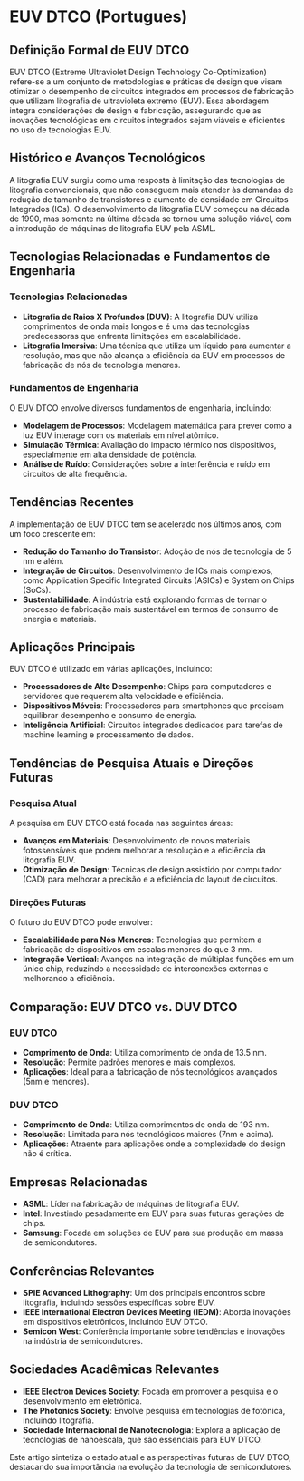 # EUV DTCO (Portugues)

## Definição Formal de EUV DTCO

EUV DTCO (Extreme Ultraviolet Design Technology Co-Optimization) refere-se a um conjunto de metodologias e práticas de design que visam otimizar o desempenho de circuitos integrados em processos de fabricação que utilizam litografia de ultravioleta extremo (EUV). Essa abordagem integra considerações de design e fabricação, assegurando que as inovações tecnológicas em circuitos integrados sejam viáveis e eficientes no uso de tecnologias EUV.

## Histórico e Avanços Tecnológicos

A litografia EUV surgiu como uma resposta à limitação das tecnologias de litografia convencionais, que não conseguem mais atender às demandas de redução de tamanho de transistores e aumento de densidade em Circuitos Integrados (ICs). O desenvolvimento da litografia EUV começou na década de 1990, mas somente na última década se tornou uma solução viável, com a introdução de máquinas de litografia EUV pela ASML.

## Tecnologias Relacionadas e Fundamentos de Engenharia

### Tecnologias Relacionadas

- **Litografia de Raios X Profundos (DUV)**: A litografia DUV utiliza comprimentos de onda mais longos e é uma das tecnologias predecessoras que enfrenta limitações em escalabilidade.
- **Litografia Imersiva**: Uma técnica que utiliza um líquido para aumentar a resolução, mas que não alcança a eficiência da EUV em processos de fabricação de nós de tecnologia menores.

### Fundamentos de Engenharia

O EUV DTCO envolve diversos fundamentos de engenharia, incluindo:

- **Modelagem de Processos**: Modelagem matemática para prever como a luz EUV interage com os materiais em nível atômico.
- **Simulação Térmica**: Avaliação do impacto térmico nos dispositivos, especialmente em alta densidade de potência.
- **Análise de Ruído**: Considerações sobre a interferência e ruído em circuitos de alta frequência.

## Tendências Recentes

A implementação de EUV DTCO tem se acelerado nos últimos anos, com um foco crescente em:

- **Redução do Tamanho do Transistor**: Adoção de nós de tecnologia de 5 nm e além.
- **Integração de Circuitos**: Desenvolvimento de ICs mais complexos, como Application Specific Integrated Circuits (ASICs) e System on Chips (SoCs).
- **Sustentabilidade**: A indústria está explorando formas de tornar o processo de fabricação mais sustentável em termos de consumo de energia e materiais.

## Aplicações Principais

EUV DTCO é utilizado em várias aplicações, incluindo:

- **Processadores de Alto Desempenho**: Chips para computadores e servidores que requerem alta velocidade e eficiência.
- **Dispositivos Móveis**: Processadores para smartphones que precisam equilibrar desempenho e consumo de energia.
- **Inteligência Artificial**: Circuitos integrados dedicados para tarefas de machine learning e processamento de dados.

## Tendências de Pesquisa Atuais e Direções Futuras

### Pesquisa Atual

A pesquisa em EUV DTCO está focada nas seguintes áreas:

- **Avanços em Materiais**: Desenvolvimento de novos materiais fotossensíveis que podem melhorar a resolução e a eficiência da litografia EUV.
- **Otimização de Design**: Técnicas de design assistido por computador (CAD) para melhorar a precisão e a eficiência do layout de circuitos.

### Direções Futuras

O futuro do EUV DTCO pode envolver:

- **Escalabilidade para Nós Menores**: Tecnologias que permitem a fabricação de dispositivos em escalas menores do que 3 nm.
- **Integração Vertical**: Avanços na integração de múltiplas funções em um único chip, reduzindo a necessidade de interconexões externas e melhorando a eficiência.

## Comparação: EUV DTCO vs. DUV DTCO

### EUV DTCO

- **Comprimento de Onda**: Utiliza comprimento de onda de 13.5 nm.
- **Resolução**: Permite padrões menores e mais complexos.
- **Aplicações**: Ideal para a fabricação de nós tecnológicos avançados (5nm e menores).

### DUV DTCO

- **Comprimento de Onda**: Utiliza comprimentos de onda de 193 nm.
- **Resolução**: Limitada para nós tecnológicos maiores (7nm e acima).
- **Aplicações**: Atraente para aplicações onde a complexidade do design não é crítica.

## Empresas Relacionadas

- **ASML**: Líder na fabricação de máquinas de litografia EUV.
- **Intel**: Investindo pesadamente em EUV para suas futuras gerações de chips.
- **Samsung**: Focada em soluções de EUV para sua produção em massa de semicondutores.

## Conferências Relevantes

- **SPIE Advanced Lithography**: Um dos principais encontros sobre litografia, incluindo sessões específicas sobre EUV.
- **IEEE International Electron Devices Meeting (IEDM)**: Aborda inovações em dispositivos eletrônicos, incluindo EUV DTCO.
- **Semicon West**: Conferência importante sobre tendências e inovações na indústria de semicondutores.

## Sociedades Acadêmicas Relevantes

- **IEEE Electron Devices Society**: Focada em promover a pesquisa e o desenvolvimento em eletrônica.
- **The Photonics Society**: Envolve pesquisa em tecnologias de fotônica, incluindo litografia.
- **Sociedade Internacional de Nanotecnologia**: Explora a aplicação de tecnologias de nanoescala, que são essenciais para EUV DTCO.

Este artigo sintetiza o estado atual e as perspectivas futuras de EUV DTCO, destacando sua importância na evolução da tecnologia de semicondutores.
